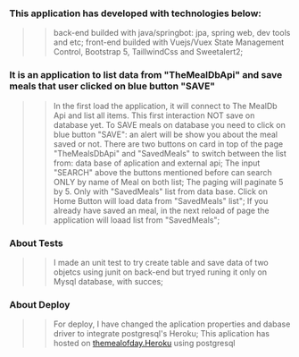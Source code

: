 ### This application has developed with technologies below:
>>back-end builded with java/springbot: jpa, spring web, dev tools and etc;
>>front-end builded with Vuejs/Vuex State Management Control, Bootstrap 5, TaillwindCss and Sweetalert2;

### It is an application to list data from "TheMealDbApi" and save meals that user clicked on blue button "SAVE"
>>In the first load the application, it will connect to The MealDb Api and list all items. This first interaction NOT save on database yet.
>>To SAVE meals on database you need to click on blue button "SAVE": an alert will be show you about the meal saved or not.
>>There are two buttons on card in top of the page "TheMealsDbApi" and "SavedMeals" to switch between the list from: data base of aplication and external api;
>>The input "SEARCH" above the buttons mentioned before can search ONLY by name of Meal on both list;
>>The paging will paginate 5 by 5. Only with "SavedMeals" list from data base. Click on Home Button will load data from "SavedMeals" list";
>>If you already have saved an meal, in the next reload of page the application will loaad list from "SavedMeals";

### About Tests
>>I made an unit test to try create table and save data of two objetcs using junit on back-end but tryed runing it only on Mysql database, with succes;

### About Deploy
>>For deploy, I have changed the aplication properties and dabase driver to integrate postgresql's Heroku;
>>This aplication has hosted on [themealofday.Heroku](https://themealofday.herokuapp.com) using postgresql